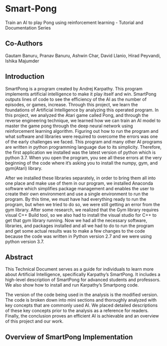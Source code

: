 # Smart-Pong
Train an AI to play Pong using reinforcement learning - Tutorial and Documentation Series
## Co-Authors
Gautam Banuru, Pranav Banuru, Ashwin Char, David Llanio, Hirad Peyvandi, Ishika Majumder

## Introduction
SmartPong is a program created by Andrej Karpathy. This program implements artificial intelligence to make it play itself and win. SmartPong outputs lines of code to see the efficiency of the AI as the number of episodes, or games, increase. 
Through this project, we learn the foundations of Artificial Intelligence by analyzing this operated program. In this project, we analyzed the Atari game called Pong, and through the reverse engineering technique, we learned how we can train an AI model to master the game pong through the deep neural network using reinforcement learning algorithm.
Figuring out how to run the program and what software and libraries were required to overcome the errors was one of the early challenges we faced. This program and many other AI programs are written in python programming language due to its simplicity. Therefore, the first application we installed was the latest version of python which is python 3.7. When you open the program, you see all these errors at the very beginning of the code where it’s asking you to install the numpy, gym, and gym(Atari) library. 

After we installed these libraries separately, in order to bring them all into one place and make use of them in our program, we installed Anaconda software which simplifies package management and enables the user to create their own environment and use a single environment to run the program. By this time, we must have had everything ready to run the program, but when we tried to do so, we were still getting an error from the gym library. After some research, we realized that the Gym library requires visual C++ Build tool, so we also had to install the visual studio for C++ to get that gym library running. Now we had all the necessary software, libraries, and packages installed and all we had to do to run the program and get some actual results was to make a few changes to the code because the code was written in Python version 2.7 and we were using python version 3.7.

## Abstract
This Technical Document serves as a guide for individuals to learn more about Artificial Intelligence, specifically Karpathy’s SmartPong. It includes a high-level description of SmartPong for advanced students and professors. We also show how to install and run Karpathy’s Smartpong code.

The version of the code being used in the analysis is the modified version. The code is broken down into mini sections and thoroughly analyzed with key concepts that are commonly used AI. We placed detailed descriptions of these key concepts prior to the analysis as a reference for readers. Finally, the conclusion proves an efficient AI is achievable and an overview of this project and our work.

## Overview of SmartPong Implementation

<insert photo of pretty chart here>


